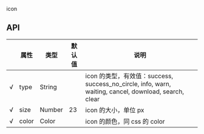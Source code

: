 icon

## API

|     | 属性  | 类型   | 默认值 | 说明                                                                                                  |
| --- | ----- | ------ | ------ | ----------------------------------------------------------------------------------------------------- |
| √   | type  | String |        | icon 的类型，有效值：success, success_no_circle, info, warn, waiting, cancel, download, search, clear |
| √   | size  | Number | 23     | icon 的大小，单位 px                                                                                  |
| √   | color | Color  |        | icon 的颜色，同 css 的 color                                                                          |
